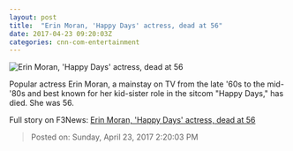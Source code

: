 ```yaml
---
layout: post
title:  "Erin Moran, 'Happy Days' actress, dead at 56"
date: 2017-04-23 09:20:03Z
categories: cnn-com-entertainment
---
```


![Erin Moran, 'Happy Days' actress, dead at 56](http://i2.cdn.cnn.com/cnnnext/dam/assets/170422221547-erin-moran-happy-days-1981-dead-sot-00004614-super-tease.jpg)

Popular actress Erin Moran, a mainstay on TV from the late '60s to the mid-'80s and best known for her kid-sister role in the sitcom "Happy Days," has died. She was 56.


Full story on F3News: [Erin Moran, 'Happy Days' actress, dead at 56](http://www.f3nws.com/n/4QhjgG)

> Posted on: Sunday, April 23, 2017 2:20:03 PM
